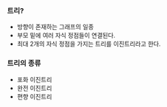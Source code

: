 
### 트리?

- 방향이 존재하는 그래프의 일종
- 부모 밑에 여러 자식 정점들이 연결된다. 
- 최대 2개의 자식 정점을 가지는 트리를 이진트리라고 한다. 


### 트리의 종류

- 포화 이진트리
- 완전 이진트리
- 편향 이진트리
